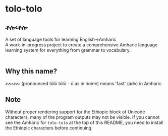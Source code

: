 # tolo-tolo
## ቶሎ፡ቶሎ
A set of language tools for learning English→Amharic <br>
A work-in-progress project to create a comprehensive Amharic language learning system for everything from grammar to vocabulary.
<br><br>
## Why this name?
ቶሎ፡ቶሎ (pronounced tōlō tōlō - ō as in home) means 'fast' (adv) in Amharic.
## Note
Without proper rendering support for the Ethiopic block of Unicode characters, many of the program outputs may not be visible. If you cannot see the Amharic for `tolo-tolo` at the top of this README, you need to install the Ethiopic characters before continuing.
